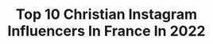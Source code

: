 ---
title: Top 10 Christian Instagram Influencers In France In 2022
description: >-
  Find top christian Instagram influencers in France in 2022. Most popular hashtags: #france #photooftheday #paris.
platform: Instagram
hits: 326
text_top: Analyze the most popular Instagram profiles on inBeat.
text_bottom: Our database has 326 Instagram influencers like this in France for you to contact.
profiles:
  - username: "djooke33"
    fullname: >-
      Eduardo
    bio: >-
      From Portugal 🇵🇹 based in Paris 🇫🇷 Christian Louboutin 👠 Do good, and good will come to you ❤️
    location: "France"
    followers: 8082
    engagement: 1587
    commentsToLikes: 0.038320
    id: ckap1u5qdw5te0i78r1ezsxjh
    verified: false
    hashtags: "#tbt"
  - username: "melanie_djds972"
    fullname: >-
      Melanie De Jesus Dos Santos
    bio: >-
      French gymnast✨20.Yo From Mada🌴 ❤️💚🖤 athlète @adidas @christianmoreau.fr
    location: "France"
    followers: 78466
    engagement: 1730
    commentsToLikes: 0.004633
    id: ck15rnq8a8tcu0i198o2fqc6z
    verified: true
    hashtags: "#martinique"
  - username: "crownprincessmary_family"
    fullname: >-
      Mary of Denmark
    bio: >-
      Fan page Crown princess Mary Crown Prince Frederick Prince Christian Princess Isabella Princess Josephine Prince Vincent Since 6/09/2018
    location: "France"
    followers: 40795
    engagement: 514
    commentsToLikes: 0.019382
    id: ck8t4em0q6i9l0j78e6rktzg5
    verified: false
    hashtags: "#crownprincessmary, #maryofdenmark, #crownprincefrederik, #frederikofdenmark"
  - username: "greecy___shaina"
    fullname: >-
      “GREECY”🌹
    bio: >-
      To be young🌹✨,Christian⛓,open-minded🙌🏽,Fresh❄️ it’s possible 〽️😉 DRC🇨🇩📍𝙄𝙉 𝙂𝙊𝘿 𝙄 𝙏𝙍𝙐𝙎𝙏🤞🏽
    location: "France"
    followers: 6598
    engagement: 900
    commentsToLikes: 0.009754
    id: ckap7cte6jic80i788px5hk30
    verified: false
    hashtags: "#yvessaintlaurent"
  - username: "pauline_ogd"
    fullname: >-
      Pauline T
    bio: >-
      ▪️ Christian @eglise_parole_du_salut ▪️ Founder @ewog_tv ▪️ Producter ▪️ Speaker ▪️ TV Host / Journalist ▪️ Personal Shopper
    location: "France"
    followers: 2758
    engagement: 1256
    commentsToLikes: 0.040862
    id: ck6u2xky2uhzb0j71w8hhf9w4
    verified: false
    hashtags: "#look, #instafashion, #france, #style"
  - username: "chris7413"
    fullname: >-
      
    bio: >-
      Moi c'est Christian !!! Je vous emmène en balade ? Dans les calanques de Marseille et ailleurs 📸😉😊😄
    location: "France"
    followers: 7260
    engagement: 1061
    commentsToLikes: 0.071051
    id: ck0vz358s72120i19ylppt7n0
    verified: false
    hashtags: "#massilia, #instalike, #noussommesmarseille, #jaimelapaca"
  - username: "christiankarembeu98"
    fullname: >-
      Christian Karembeu
    bio: >-
      Official Instagram account of Christian Karembeu
    location: "France"
    followers: 57890
    engagement: 547
    commentsToLikes: 0.006567
    id: ck8swhl90e4800j7838v0aam9
    verified: true
    hashtags: "#digital, #uefa, #france, #olympiacosfc"
  - username: "aufilduperigord"
    fullname: >-
      Au Fil du Perigord 🌳 ღ
    bio: >-
      📍France ❣️ 🇫🇷 #perigord #dordogne 🌱 ღ 🌸 Partagez vos plus belles photos du Périgord 🕍🥖🌎 #aufilduperigord #perigordautrement ❤️#christianbobin
    location: "France"
    followers: 9274
    engagement: 906
    commentsToLikes: 0.011556
    id: ck0w1i185jg6l0i196b8jh417
    verified: false
    hashtags: "#wonderfull, #bohemestyle, #perigordaddict, #france"
  - username: "christian_ahlmann_fan_page"
    fullname: >-
      Christian Ahlmann Fan Page
    bio: >-
      💛💙 Official fan page! follow me if you are a Christian Ahlmann fan 😁 my idol forever 🇩🇪 Facebook : Christian Ahlmann - fan © @mln_ms
    location: "France"
    followers: 17950
    engagement: 311
    commentsToLikes: 0.002829
    id: ckaort6p4on150i786cvfu7g1
    verified: false
    hashtags: "#lambey, #l4l, #fanpage, #france"
  - username: "luyindama"
    fullname: >-
      Christian Luyindama
    bio: >-
      Official account of Christian Luyindama Defender of @galatasaray & DR CONGO 🇨🇩
    location: "France"
    followers: 474557
    engagement: 882
    commentsToLikes: 0.011054
    id: ck15rfgkh7o7m0i19tnki7ga7
    verified: true
    hashtags: ""
---